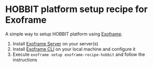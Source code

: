 # HOBBIT platform setup recipe for Exoframe

A simple way to setup HOBBIT platform using [Exoframe](https://github.com/exoframejs/exoframe).

1.  Install [Exoframe Server](https://github.com/exoframejs/exoframe-server) on your server(s)
2.  Install [Exoframe CLI](https://github.com/exoframejs/exoframe) on your local machine and configure it
3.  Execute `exoframe setup exoframe-recipe-hobbit` and follow the instructions
